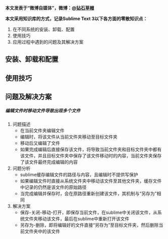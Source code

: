 **本文发表于“微博自媒体”，微博：[@钻石草帽](https://weibo.com/strawhatchan)**

**本文采用知识库的方式，记录Sublime Text 3以下各方面的零散知识点：**
1. 在不同系统的安装、卸载、配置
2. 使用技巧
3. 应用过程中遇到的问题及其解决方案

## 安装、卸载和配置




## 使用技巧




## 问题及解决方案
##### 编辑文件时移动文件导致出现多个文件
1. 问题描述
	- 在当前文件夹编辑文件
	- 编辑时，将该文件从当前文件夹移动至目标文件夹
	- 移动后又编辑了文件
	- 如果完成编辑后直接保存该文件，将导致当前文件夹和目标文件夹中都有该文件，并且目标文件夹中保存了该文件移动时的内容，当前文件夹保存了该文件最终完成编辑的内容
2. 问题分析
	- sublime缓存编辑文件的路径与内容，且编辑时不提供写保护
	- 如果编辑文件时直接从系统文件夹中移动该文件至其他文件夹，缓存文件中记录的仍然是该文件的原始路径
	- 当完成编辑并保存时，会在原路径重新创建该文件，其机制与“另存为”相同
3. 解决方案
	- 保存-关闭-移动-打开，即保存当前文件，在sublime中关闭该文件，从系统文件夹移动该文件，最后在sublime中重新打开该文件
	- 另存为-删除，即将编辑好的文件直接“另存为”至目标文件夹，然后删除当前文件夹中的该文件


